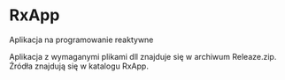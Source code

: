 # RxApp
Aplikacja na programowanie reaktywne

Aplikacja z wymaganymi plikami dll znajduje się w archiwum Releaze.zip.
Źródła znajdują się w katalogu RxApp.
